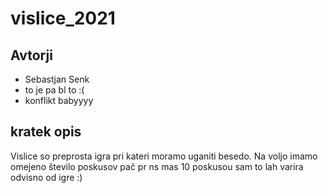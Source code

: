 # vislice_2021

## Avtorji

* Sebastjan Senk
* to je pa bl to :(
* konflikt babyyyy

## kratek opis

Vislice so preprosta igra pri kateri moramo uganiti besedo. 
Na voljo imamo omejeno število poskusov
pač pr ns mas 10 poskusou sam to lah varira odvisno od igre :)
